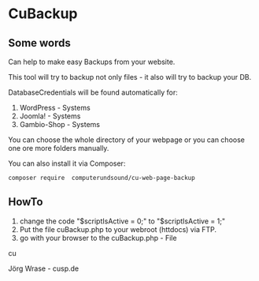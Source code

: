 # CuBackup
## Some words
Can help to make easy Backups from your website.

This tool will try to backup not only files - it also will try to backup your DB.

DatabaseCredentials will be found automatically for:

1. WordPress - Systems
2. Joomla! - Systems
3. Gambio-Shop - Systems

You can choose the whole directory of your webpage or you can choose one ore more folders manually.

You can also install it via Composer:

	composer require  computerundsound/cu-web-page-backup

## HowTo

1. change the code "$scriptIsActive = 0;" to "$scriptIsActive = 1;"
1. Put the file cuBackup.php to your webroot (httdocs) via FTP.
1. go with your browser to the cuBackup.php - File


cu

Jörg Wrase - cusp.de


